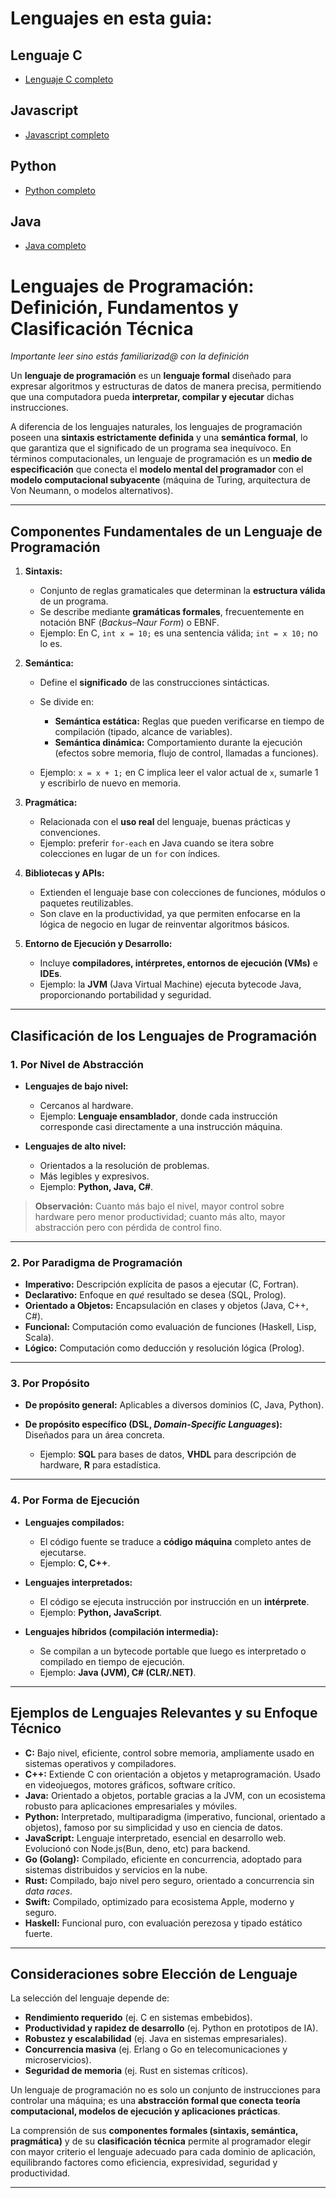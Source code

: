# Lenguajes en esta guia:

## Lenguaje C

- [Lenguaje C completo](./langs/c.md)

## Javascript

- [Javascript completo](./langs/js.md)

## Python
- [Python completo](./langs/python.md)

## Java
- [Java completo](./langs/java.md)

# Lenguajes de Programación: Definición, Fundamentos y Clasificación Técnica
*Importante leer sino estás familiarizad@ con la definición*

Un **lenguaje de programación** es un **lenguaje formal** diseñado para expresar algoritmos y estructuras de datos de manera precisa, permitiendo que una computadora pueda **interpretar, compilar y ejecutar** dichas instrucciones.

A diferencia de los lenguajes naturales, los lenguajes de programación poseen una **sintaxis estrictamente definida** y una **semántica formal**, lo que garantiza que el significado de un programa sea inequívoco. En términos computacionales, un lenguaje de programación es un **medio de especificación** que conecta el **modelo mental del programador** con el **modelo computacional subyacente** (máquina de Turing, arquitectura de Von Neumann, o modelos alternativos).

---

## Componentes Fundamentales de un Lenguaje de Programación

1. **Sintaxis:**

   * Conjunto de reglas gramaticales que determinan la **estructura válida** de un programa.
   * Se describe mediante **gramáticas formales**, frecuentemente en notación BNF (*Backus–Naur Form*) o EBNF.
   * Ejemplo: En C, `int x = 10;` es una sentencia válida; `int = x 10;` no lo es.

2. **Semántica:**

   * Define el **significado** de las construcciones sintácticas.
   * Se divide en:

     * **Semántica estática:** Reglas que pueden verificarse en tiempo de compilación (tipado, alcance de variables).
     * **Semántica dinámica:** Comportamiento durante la ejecución (efectos sobre memoria, flujo de control, llamadas a funciones).
   * Ejemplo: `x = x + 1;` en C implica leer el valor actual de `x`, sumarle 1 y escribirlo de nuevo en memoria.

3. **Pragmática:**

   * Relacionada con el **uso real** del lenguaje, buenas prácticas y convenciones.
   * Ejemplo: preferir `for-each` en Java cuando se itera sobre colecciones en lugar de un `for` con índices.

4. **Bibliotecas y APIs:**

   * Extienden el lenguaje base con colecciones de funciones, módulos o paquetes reutilizables.
   * Son clave en la productividad, ya que permiten enfocarse en la lógica de negocio en lugar de reinventar algoritmos básicos.

5. **Entorno de Ejecución y Desarrollo:**

   * Incluye **compiladores, intérpretes, entornos de ejecución (VMs)** e **IDEs**.
   * Ejemplo: la **JVM** (Java Virtual Machine) ejecuta bytecode Java, proporcionando portabilidad y seguridad.

---

## Clasificación de los Lenguajes de Programación

### 1. Por Nivel de Abstracción

* **Lenguajes de bajo nivel:**

  * Cercanos al hardware.
  * Ejemplo: **Lenguaje ensamblador**, donde cada instrucción corresponde casi directamente a una instrucción máquina.
* **Lenguajes de alto nivel:**

  * Orientados a la resolución de problemas.
  * Más legibles y expresivos.
  * Ejemplo: **Python, Java, C#**.

> **Observación:** Cuanto más bajo el nivel, mayor control sobre hardware pero menor productividad; cuanto más alto, mayor abstracción pero con pérdida de control fino.

---

### 2. Por Paradigma de Programación

* **Imperativo:** Descripción explícita de pasos a ejecutar (C, Fortran).
* **Declarativo:** Enfoque en *qué* resultado se desea (SQL, Prolog).
* **Orientado a Objetos:** Encapsulación en clases y objetos (Java, C++, C#).
* **Funcional:** Computación como evaluación de funciones (Haskell, Lisp, Scala).
* **Lógico:** Computación como deducción y resolución lógica (Prolog).

---

### 3. Por Propósito

* **De propósito general:** Aplicables a diversos dominios (C, Java, Python).
* **De propósito específico (DSL, *Domain-Specific Languages*):** Diseñados para un área concreta.

  * Ejemplo: **SQL** para bases de datos, **VHDL** para descripción de hardware, **R** para estadística.

---

### 4. Por Forma de Ejecución

* **Lenguajes compilados:**

  * El código fuente se traduce a **código máquina** completo antes de ejecutarse.
  * Ejemplo: **C, C++**.
* **Lenguajes interpretados:**

  * El código se ejecuta instrucción por instrucción en un **intérprete**.
  * Ejemplo: **Python, JavaScript**.
* **Lenguajes híbridos (compilación intermedia):**

  * Se compilan a un bytecode portable que luego es interpretado o compilado en tiempo de ejecución.
  * Ejemplo: **Java (JVM), C# (CLR/.NET)**.

---

## Ejemplos de Lenguajes Relevantes y su Enfoque Técnico

* **C:** Bajo nivel, eficiente, control sobre memoria, ampliamente usado en sistemas operativos y compiladores.
* **C++:** Extiende C con orientación a objetos y metaprogramación. Usado en videojuegos, motores gráficos, software crítico.
* **Java:** Orientado a objetos, portable gracias a la JVM, con un ecosistema robusto para aplicaciones empresariales y móviles.
* **Python:** Interpretado, multiparadigma (imperativo, funcional, orientado a objetos), famoso por su simplicidad y uso en ciencia de datos.
* **JavaScript:** Lenguaje interpretado, esencial en desarrollo web. Evolucionó con Node.js(Bun, deno, etc) para backend.
* **Go (Golang):** Compilado, eficiente en concurrencia, adoptado para sistemas distribuidos y servicios en la nube.
* **Rust:** Compilado, bajo nivel pero seguro, orientado a concurrencia sin *data races*.
* **Swift:** Compilado, optimizado para ecosistema Apple, moderno y seguro.
* **Haskell:** Funcional puro, con evaluación perezosa y tipado estático fuerte.

---

## Consideraciones sobre Elección de Lenguaje

La selección del lenguaje depende de:

* **Rendimiento requerido** (ej. C en sistemas embebidos).
* **Productividad y rapidez de desarrollo** (ej. Python en prototipos de IA).
* **Robustez y escalabilidad** (ej. Java en sistemas empresariales).
* **Concurrencia masiva** (ej. Erlang o Go en telecomunicaciones y microservicios).
* **Seguridad de memoria** (ej. Rust en sistemas críticos).


Un lenguaje de programación no es solo un conjunto de instrucciones para controlar una máquina; es una **abstracción formal que conecta teoría computacional, modelos de ejecución y aplicaciones prácticas**.

La comprensión de sus **componentes formales (sintaxis, semántica, pragmática)** y de su **clasificación técnica** permite al programador elegir con mayor criterio el lenguaje adecuado para cada dominio de aplicación, equilibrando factores como eficiencia, expresividad, seguridad y productividad.

---
